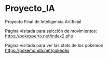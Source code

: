 # Proyecto_IA
Proyecto Final de Inteligencia Artificial


Página visitada para selcción de movimientos:
https://pokexperto.net/index2.php


Página visitada para ver las stats de los pokemon
https://pokemondb.net/pokedex
